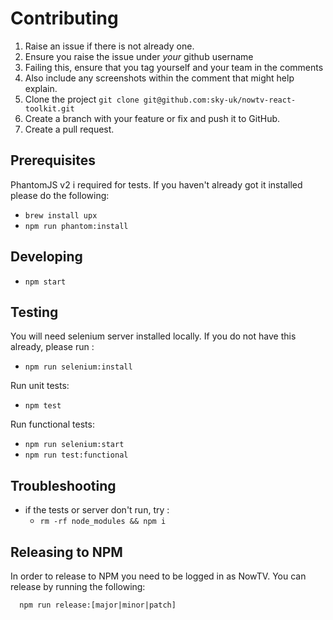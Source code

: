 # Contributing

1. Raise an issue if there is not already one.
  1. Ensure you raise the issue under *your* github username
  2. Failing this, ensure that you tag yourself and your team in the comments
  3. Also include any screenshots within the comment that might help explain.
2. Clone the project `git clone git@github.com:sky-uk/nowtv-react-toolkit.git`
3. Create a branch with your feature or fix and push it to GitHub.
4. Create a pull request.

## Prerequisites

PhantomJS v2 i required for tests.  If you haven't already got it installed please do the following:

 * `brew install upx`
 * `npm run phantom:install`

## Developing

 * `npm start`

## Testing

You will need selenium server installed locally.  If you do not have this already, please run :
 * `npm run selenium:install`

Run unit tests:
 * `npm test`

Run functional tests:
 * `npm run selenium:start`
 * `npm run test:functional`


## Troubleshooting

 * if the tests or server don't run, try :
   * `rm -rf node_modules && npm i`

## Releasing to NPM

In order to release to NPM you need to be logged in as NowTV. You can release by running the following:

```
  npm run release:[major|minor|patch]
```

